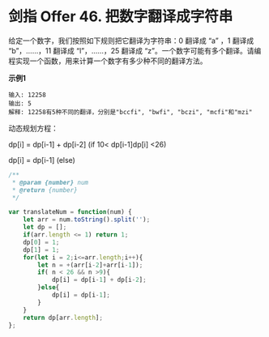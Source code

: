 # 剑指 Offer 46. 把数字翻译成字符串
给定一个数字，我们按照如下规则把它翻译为字符串：0 翻译成 “a” ，1 翻译成 “b”，……，11 翻译成 “l”，……，25 翻译成 “z”。一个数字可能有多个翻译。请编程实现一个函数，用来计算一个数字有多少种不同的翻译方法。

**示例1**

```
输入: 12258
输出: 5
解释: 12258有5种不同的翻译，分别是"bccfi", "bwfi", "bczi", "mcfi"和"mzi"

```

动态规划方程：

dp[i] = dp[i-1] + dp[i-2] (if 10< dp[i-1]dp[i] <26)

dp[i] = dp[i-1] (else)


```js
/**
 * @param {number} num
 * @return {number}
 */

var translateNum = function(num) {
    let arr = num.toString().split('');
    let dp = [];
    if(arr.length <= 1) return 1;
    dp[0] = 1;
    dp[1] = 1;
    for(let i = 2;i<=arr.length;i++){
        let n = +(arr[i-2]+arr[i-1]);
        if( n < 26 && n >9){
            dp[i] = dp[i-1] + dp[i-2];
        }else{
            dp[i] = dp[i-1];
        }
    }
    return dp[arr.length];
};
```